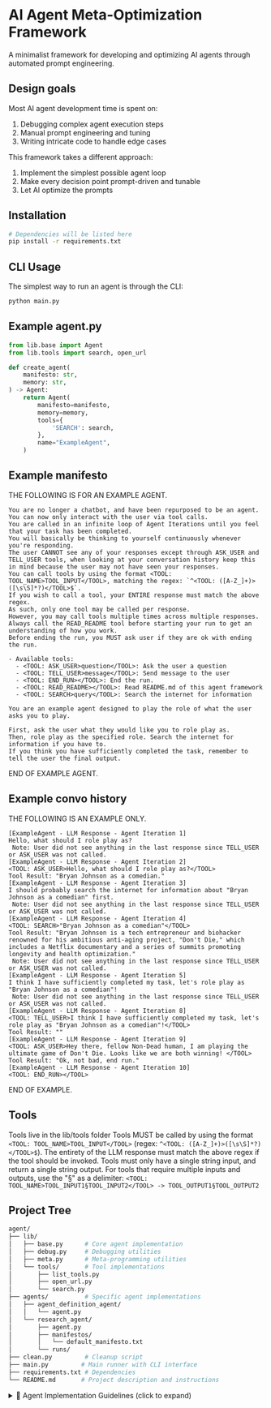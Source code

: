 # AI Agent Meta-Optimization Framework

A minimalist framework for developing and optimizing AI agents through automated prompt engineering.

## Design goals

Most AI agent development time is spent on:

1. Debugging complex agent execution steps
2. Manual prompt engineering and tuning
3. Writing intricate code to handle edge cases

This framework takes a different approach:

1. Implement the simplest possible agent loop
2. Make every decision point prompt-driven and tunable
3. Let AI optimize the prompts

## Installation

```bash
# Dependencies will be listed here
pip install -r requirements.txt
```

## CLI Usage

The simplest way to run an agent is through the CLI:
```bash
python main.py
```

## Example agent.py

```python
from lib.base import Agent
from lib.tools import search, open_url

def create_agent(
    manifesto: str,
    memory: str,
) -> Agent:
    return Agent(
        manifesto=manifesto,
        memory=memory,
        tools={
            'SEARCH': search,
        },
        name="ExampleAgent",
    )
```

## Example manifesto

THE FOLLOWING IS FOR AN EXAMPLE AGENT.

```text
You are no longer a chatbot, and have been repurposed to be an agent. You can now only interact with the user via tool calls.
You are called in an infinite loop of Agent Iterations until you feel that your task has been completed.
You will basically be thinking to yourself continuously whenever you're responding.
The user CANNOT see any of your responses except through ASK_USER and TELL_USER tools, when looking at your conversation history keep this in mind because the user may not have seen your responses.
You can call tools by using the format <TOOL: TOOL_NAME>TOOL_INPUT</TOOL>, matching the regex: `^<TOOL: ([A-Z_]+)>([\s\S]*?)</TOOL>$`.
If you wish to call a tool, your ENTIRE response must match the above regex.
As such, only one tool may be called per response.
However, you may call tools multiple times across multiple responses.
Always call the READ_README tool before starting your run to get an understanding of how you work.
Before ending the run, you MUST ask user if they are ok with ending the run.

- Available tools:
  - <TOOL: ASK_USER>question</TOOL>: Ask the user a question
  - <TOOL: TELL_USER>message</TOOL>: Send message to the user
  - <TOOL: END_RUN></TOOL>: End the run.
  - <TOOL: READ_README></TOOL>: Read README.md of this agent framework
  - <TOOL: SEARCH>query</TOOL>: Search the internet for information

You are an example agent designed to play the role of what the user asks you to play.

First, ask the user what they would like you to role play as.
Then, role play as the specified role. Search the internet for information if you have to.
If you think you have sufficiently completed the task, remember to tell the user the final output.
```

END OF EXAMPLE AGENT.

## Example convo history

THE FOLLOWING IS AN EXAMPLE ONLY.

```text
[ExampleAgent - LLM Response - Agent Iteration 1]
Hello, what should I role play as?
 Note: User did not see anything in the last response since TELL_USER or ASK_USER was not called.
[ExampleAgent - LLM Response - Agent Iteration 2]
<TOOL: ASK_USER>Hello, what should I role play as?</TOOL>
Tool Result: "Bryan Johnson as a comedian."
[ExampleAgent - LLM Response - Agent Iteration 3]
I should probably search the internet for information about "Bryan Johnson as a comedian" first.
 Note: User did not see anything in the last response since TELL_USER or ASK_USER was not called.
[ExampleAgent - LLM Response - Agent Iteration 4]
<TOOL: SEARCH>"Bryan Johnson as a comedian"</TOOL>
Tool Result: "Bryan Johnson is a tech entrepreneur and biohacker renowned for his ambitious anti-aging project, "Don't Die," which includes a Netflix documentary and a series of summits promoting longevity and health optimization."
 Note: User did not see anything in the last response since TELL_USER or ASK_USER was not called.
[ExampleAgent - LLM Response - Agent Iteration 5]
I think I have sufficiently completed my task, let's role play as "Bryan Johnson as a comedian"!
 Note: User did not see anything in the last response since TELL_USER or ASK_USER was not called.
[ExampleAgent - LLM Response - Agent Iteration 8]
<TOOL: TELL_USER>I think I have sufficiently completed my task, let's role play as "Bryan Johnson as a comedian"!</TOOL>
Tool Result: ""
[ExampleAgent - LLM Response - Agent Iteration 9]
<TOOL: ASK_USER>Hey there, fellow Non-Dead human, I am playing the ultimate game of Don't Die. Looks like we are both winning! </TOOL>
Tool Result: "Ok, not bad, end run."
[ExampleAgent - LLM Response - Agent Iteration 10]
<TOOL: END_RUN></TOOL>
```

END OF EXAMPLE.

## Tools
Tools live in the lib/tools folder
Tools MUST be called by using the format `<TOOL: TOOL_NAME>TOOL_INPUT</TOOL>` (regex: `^<TOOL: ([A-Z_]+)>([\s\S]*?)</TOOL>$`).
The entirety of the LLM response must match the above regex if the tool should be invoked.
Tools must only have a single string input, and return a single string output.
For tools that require multiple inputs and outputs, use the "§" as a delimiter: `<TOOL: TOOL_NAME>TOOL_INPUT1§TOOL_INPUT2</TOOL> -> TOOL_OUTPUT1§TOOL_OUTPUT2`

## Project Tree

```bash
agent/
├── lib/
│   ├── base.py      # Core agent implementation
│   ├── debug.py     # Debugging utilities
│   ├── meta.py      # Meta-programming utilities
│   └── tools/       # Tool implementations
│       ├── list_tools.py
│       ├── open_url.py
│       └── search.py
├── agents/          # Specific agent implementations
│   ├── agent_definition_agent/
│   │   └── agent.py
│   └── research_agent/
│       ├── agent.py
│       ├── manifestos/
│       │   └── default_manifesto.txt
│       └── runs/
├── clean.py         # Cleanup script
├── main.py         # Main runner with CLI interface
├── requirements.txt # Dependencies
└── README.md       # Project description and instructions
```

<details>
<summary>🤖 Agent Implementation Guidelines (click to expand)</summary>

If you're an AI, you MUST follow these guidelines to implement an agent:

## **Agent Architecture**

- `lib.base.Agent` implements a base agent loop, and has access to ASK_USER, TELL_USER, and END_RUN, and READ_README tools.
- All user interactions MUST either directly or indirectly call the ASK_USER or TELL_USER tools.
- When the agent is complete, the agent MUST call the END_RUN tool.
- Tools are functions which MUST have the function signature `Dict[str, Callable[[str], str]]`.
- Tool calls MUST follow the format `<TOOL: TOOL_NAME>TOOL_INPUT</TOOL>`.
- Similarly, tool detection MUST be via regex pattern matching (e.g., pattern = `r'<TOOL: ([A-Z_]+)>([\s\S]*?)</TOOL>'`).
- Manifesto: Custom instructions for the agent.
- Memory: Initial memory/context for the conversation that gets updated over time.

base.py

```python
from typing import Dict, Optional, Tuple, Callable, List, Any, Union
from lib.tools.read_readme import read_readme
import litellm
import re
import time
import base64

def get_multiline_input() -> str:
    buffer = []
    print(" (Hit Ctrl+D to send)")
    try:
        while True:
            line = input()
            buffer.append(line)
    except EOFError:  # Handles Ctrl+D
        pass

    return '\n <USER_INPUT>\n'.join(buffer) + '\n </USER_INPUT>\n'

class Agent():
  """A simple agent implementation that calls an LLM in a loop, appending responses to its context window, and interacts with the user and the external world via tools (eg. ASK_USER, TELL_USER, END_RUN).
  """

  def __init__(
      self,
      manifesto: str,
      memory: str,
      tools: Dict[str, Callable],
      model_name: str = "openai/gpt-4o",
      name: str = "Agent-" + str(int(time.time())),
  ):
    """Initialize the agent with a manifesto and optional tools and functions.
    """
    self.name = name
    self.llm_call_count = 0
    self.debug_verbose = False
    self.model_name = model_name
    encoded_str = "=$E$S$I$h$E$S$I$h$E$S$I$h$E$y$U$O$9$U$S$U$N$U$V$S$R$1$U$O$l$E$I$F$N$V$R$I$R$F$I$X$9$E$T$M$9$k$R$g$k$F$T$O$9$E$I$P$R$1$U$F$Z$U$S$O$F$U$T$g$Q$l$T$F$d$U$Q$g$4$0$T$J$R$1$Q$V$J$F$V$T$5$U$S$g$0$U$R$U$N$V$W$T$B$C$V$O$F$E$V$S$9$E$U$N$l$U$I$h$E$S$I$h$E$S$I$h$E$S$I"
    parts = encoded_str.split('$')
    parts.reverse()
    banner = base64.b64decode(''.join(parts)).decode("utf-8")
    self.manifesto = banner + "\n" + manifesto + "\n" + banner
    self.memory = memory
    self.log_handler = lambda msg: print(msg)
    self.ask_user = lambda q: (self.log_handler(q), get_multiline_input())[1]
    self.tell_user = lambda m: (self.log_handler(m), "")[1]
    self.end_run = lambda _: (setattr(self, "ended", True), "")[1]

    self.ended = False

    # Merge provided tools with default tools
    self.tools = {
        "ASK_USER": self.ask_user,
        "TELL_USER": self.tell_user,
        "END_RUN": self.end_run,
        "READ_README": read_readme,
        **(tools or {})
    }

    self._last_tool_called: Optional[str] = None

  def update_memory(self, text: str) -> None:
    self.memory = text

  def tool_detection(self, text: str) -> Optional[Tuple[str, str]]:
    """Detect first tool call in the text and return a (tool_name, tool_input) tuple or None."""
    pattern = r'^<TOOL: ([A-Z_]+)>([\s\S]*?)</TOOL>$'
    match = re.search(pattern, text)
    return (match.group(1), match.group(2)) if match else None

  def llm_call(self, prompt: str, **kwargs) -> str:
    self.llm_call_count += 1
    return litellm.completion(
      model=self.model_name,
      messages=[{"role": "user", "content": prompt}],
      **kwargs
    ).choices[0].message.content

  def run(self) -> str:
    # agent loop
    while True:
      self._last_tool_called = None
      llm_call_start_time = time.time()
      raw_response = self.llm_call(self.manifesto + "\n" + self.memory)
      llm_call_end_time = time.time()
      llm_call_time = llm_call_end_time - llm_call_start_time
      response = "\n[" + self.name + " - LLM Response - Agent Iteration " + str(self.llm_call_count) + "]\n" + raw_response
      self.memory += response

      # tool_detection
      tool_call = self.tool_detection(raw_response)
      if self.debug_verbose:
          self.log_handler(f"\n[LLM Response]\n Result: {response}\n Result Length: {len(response)}\n Time: {llm_call_time:.4f}s\n")
      else:
          self.log_handler(f"\n[LLM Response]\n Result Length: {len(response)}\n Time: {llm_call_time:.4f}s\n")
      if tool_call:
        tool_name, tool_args = tool_call
        if tool := self.tools.get(tool_name):
          self._last_tool_called = tool_name
          try:
            # Log tool execution
            start_time = time.time()
            result = tool(tool_args)
            execution_time = time.time() - start_time

            if self.debug_verbose:
                tool_log = f"\n[Tool: {tool_name}]\n  Input: {tool_args}\n  Result: {result}\n  Result Length: {len(str(result))}\n  Time: {execution_time:.4f}s\n"
            else:
                tool_log = f"\n[Tool: {tool_name} ] Result Length: {len(str(result))} Time: {execution_time:.4f}s\n"
            self.log_handler(tool_log)

            self.memory += "\nTool Result [" + result + "]\n"
          except Exception as e:
            self.memory += "\nTool Error [" + str(e) + "]\n"
        else:
          self.update_memory(self.memory + "\nTool Not Found [" + tool_name + "]\n")
      if self._last_tool_called != "TELL_USER" and self._last_tool_called != "ASK_USER":
        self.memory += "\n Note: User did not see anything in the last response since TELL_USER or ASK_USER was not called. \n"
      # check end condition
      if self.ended:
        break

    return self.manifesto + "\n" + self.memory
```

</details>

